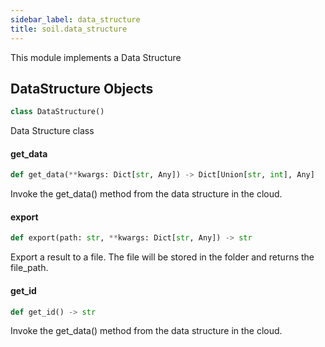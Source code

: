 ```yaml
---
sidebar_label: data_structure
title: soil.data_structure
---
```


This module implements a Data Structure

## DataStructure Objects

```python
class DataStructure()
```

Data Structure class

#### get\_data

```python
def get_data(**kwargs: Dict[str, Any]) -> Dict[Union[str, int], Any]
```

Invoke the get_data() method from the data structure in the cloud.

#### export

```python
def export(path: str, **kwargs: Dict[str, Any]) -> str
```

Export a result to a file. The file will be stored in the folder
and returns the file_path.

#### get\_id

```python
def get_id() -> str
```

Invoke the get_data() method from the data structure in the cloud.

